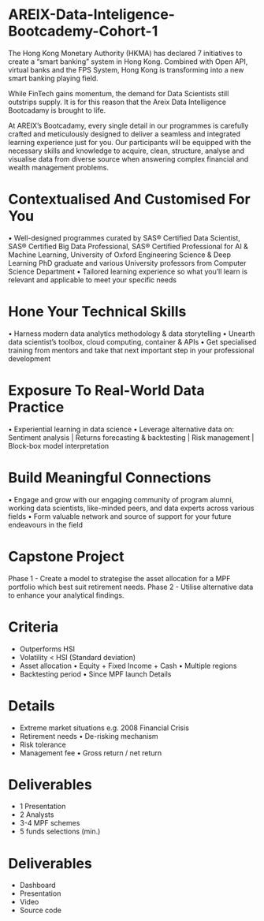 # AREIX-Data-Inteligence-Bootcademy-Cohort-1
The Hong Kong Monetary Authority (HKMA) has declared 7 initiatives to create a “smart banking” system in Hong Kong. Combined with Open API, virtual banks and the FPS System, Hong Kong is transforming into a new smart banking playing field.

While FinTech gains momentum, the demand for Data Scientists still outstrips supply. It is for this reason that the Areix Data Intelligence Bootcadamy is brought to life.

At AREIX’s Bootcadamy, every single detail in our programmes is carefully crafted and meticulously designed to deliver a seamless and integrated learning experience just for you. Our participants will be equipped with the necessary skills and knowledge to acquire, clean, structure, analyse and visualise data from diverse source when answering complex financial and wealth management problems.

# Contextualised And Customised For You
• Well-designed programmes curated by SAS® Certified Data Scientist, SAS® Certified Big Data Professional, SAS® Certified Professional for AI & Machine Learning, University of Oxford Engineering Science & Deep Learning PhD graduate and various University professors from Computer Science Department
• Tailored learning experience so what you’ll learn is relevant and applicable to meet your specific needs

# Hone Your Technical Skills
• Harness modern data analytics methodology & data storytelling
• Unearth data scientist’s toolbox, cloud computing, container & APIs
• Get specialised training from mentors and take that next important step in your professional development

# Exposure To Real-World Data Practice
• Experiential learning in data science
• Leverage alternative data on: Sentiment analysis | Returns forecasting & backtesting | Risk management | Block-box model interpretation

# Build Meaningful Connections
• Engage and grow with our engaging community of program alumni, working data scientists, like-minded peers, and data experts across various fields
• Form valuable network and source of support for your future endeavours in the field

# Capstone Project
Phase 1 - Create a model to strategise the asset allocation for a MPF portfolio which best suit retirement needs.
Phase 2 - Utilise alternative data to enhance your analytical findings.

# Criteria
- Outperforms HSI
- Volatility < HSI (Standard deviation)
- Asset allocation
  • Equity + Fixed Income + Cash
  • Multiple regions
- Backtesting period
  • Since MPF launch Details

# Details
- Extreme market situations e.g. 2008 Financial Crisis
- Retirement needs
  • De-risking mechanism
- Risk tolerance 
- Management fee
  • Gross return / net return 

# Deliverables
- 1 Presentation
- 2 Analysts
- 3-4 MPF schemes
- 5 funds selections (min.)

# Deliverables
- Dashboard
- Presentation
- Video
- Source code
